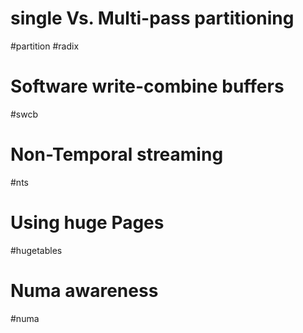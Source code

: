 # single Vs. Multi-pass partitioning
#partition #radix
# Software write-combine buffers
#swcb
# Non-Temporal streaming
#nts
# Using huge Pages
#hugetables
# Numa awareness
#numa